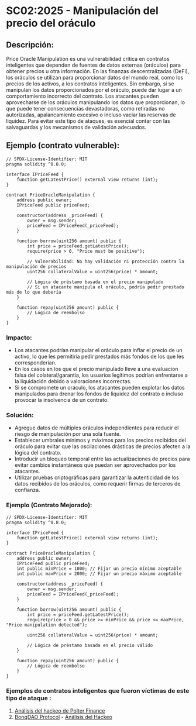 # SC02:2025 -  Manipulación del precio del oráculo

## Descripción:
Price Oracle Manipulation es una vulnerabilidad crítica en contratos inteligentes que dependen de fuentes de datos externas (oráculos) para obtener precios u otra información. En las finanzas descentralizadas (DeFi), los oráculos se utilizan para proporcionar datos del mundo real, como los precios de los activos, a los contratos inteligentes. Sin embargo, si se manipulan los datos proporcionados por el oráculo, puede dar lugar a un comportamiento incorrecto del contrato. Los atacantes pueden aprovecharse de los oráculos manipulando los datos que proporcionan, lo que puede tener consecuencias devastadoras, como retiradas no autorizadas, apalancamiento excesivo o incluso vaciar las reservas de liquidez. Para evitar este tipo de ataques, es esencial contar con las salvaguardas y los mecanismos de validación adecuados.

## Ejemplo (contrato vulnerable):

```solidity
// SPDX-License-Identifier: MIT
pragma solidity ^0.8.0;

interface IPriceFeed {
    function getLatestPrice() external view returns (int);
}

contract PriceOracleManipulation {
    address public owner;
    IPriceFeed public priceFeed;

    constructor(address _priceFeed) {
        owner = msg.sender;
        priceFeed = IPriceFeed(_priceFeed);
    }

    function borrow(uint256 amount) public {
        int price = priceFeed.getLatestPrice();
        require(price > 0, "Price must be positive");

        // Vulnerabilidad: No hay validación ni protección contra la manipulación de precios
        uint256 collateralValue = uint256(price) * amount;

        // Lógica de préstamo basada en el precio manipulado
        // Si un atacante manipula el oráculo, podría pedir prestado más de lo que debería
    }

    function repay(uint256 amount) public {
        // Lógica de reembolso
    }
}
```

### Impacto:
- Los atacantes podrían manipular el oráculo para inflar el precio de un activo, lo que les permitiría pedir prestados más fondos de los que les corresponderían.
- En los casos en los que el precio manipulado lleve a una evaluacion falsa del colateral/garantia, los usuarios legítimos podrían enfrentarse a la liquidación debido a valoraciones incorrectas.
- Si se compromete un oráculo, los atacantes pueden explotar los datos manipulados para drenar los fondos de liquidez del contrato o incluso provocar la insolvencia de un contrato.

### Solución:
- Agregue datos de múltiples oráculos independientes para reducir el riesgo de manipulación por una sola fuente.
- Establecer umbrales mínimos y máximos para los precios recibidos del oráculo para evitar que las oscilaciones drásticas de precios afecten a la lógica del contrato.
- Introducir un bloqueo temporal entre las actualizaciones de precios para evitar cambios instantáneos que puedan ser aprovechados por los atacantes.
- Utilizar pruebas criptográficas para garantizar la autenticidad de los datos recibidos de los oráculos, como requerir firmas de terceros de confianza.

### Ejemplo (Contrato Mejorado):

```solidity
// SPDX-License-Identifier: MIT
pragma solidity ^0.8.0;

interface IPriceFeed {
    function getLatestPrice() external view returns (int);
}

contract PriceOracleManipulation {
    address public owner;
    IPriceFeed public priceFeed;
    int public minPrice = 1000; // Fijar un precio mínimo aceptable
    int public maxPrice = 2000; // Fijar un precio máximo aceptable

    constructor(address _priceFeed) {
        owner = msg.sender;
        priceFeed = IPriceFeed(_priceFeed);
    }

    function borrow(uint256 amount) public {
        int price = priceFeed.getLatestPrice();
        require(price > 0 && price >= minPrice && price <= maxPrice, "Price manipulation detected");

        uint256 collateralValue = uint256(price) * amount;

        // Lógica de préstamo basada en el precio válido
    }

    function repay(uint256 amount) public {
        // Lógica de reembolso
    }
}
```

### Ejemplos de contratos inteligentes que fueron víctimas de este tipo de ataque :
1. [Análisis del hackeo de Polter Finance](https://blog.solidityscan.com/polter-finance-hack-analysis-c5eaa6dcfd40) 
2. [BonqDAO Protocol](https://polygonscan.com/address/0x4248fd3e2c055a02117eb13de4276170003ca295#code) - [Análisis del Hackeo](https://blog.solidityscan.com/bonqdao-protocol-hack-analysis-oracle-manipulation-8e6978149a66)